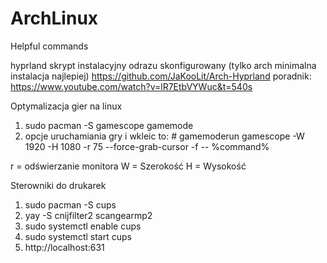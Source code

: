 # ArchLinux
Helpful commands

hyprland skrypt instalacyjny odrazu skonfigurowany (tylko arch minimalna instalacja najlepiej)
https://github.com/JaKooLit/Arch-Hyprland
poradnik: https://www.youtube.com/watch?v=lR7EtbVYWuc&t=540s

Optymalizacja gier na linux

1. sudo pacman -S gamescope gamemode
2. opcje uruchamiania gry i wkleic to: # gamemoderun gamescope -W 1920 -H 1080 -r 75 --force-grab-cursor -f -- %command%

r = odświerzanie monitora
W = Szerokość
H = Wysokość 

Sterowniki do drukarek
1. sudo pacman -S cups
2. yay -S cnijfilter2 scangearmp2
3. sudo systemctl enable cups
4. sudo systemctl start cups
5. http://localhost:631
